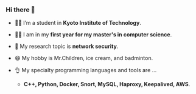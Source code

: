 ### Hi there 👋

- 👨‍🎓 I’m a student in **Kyoto Institute of Technology**.
- 👨‍💻 I am in my **first year for my master's in computer science**. 
- 🌱 My research topic is **network security**.
- 😄 My hobby is Mr.Children, ice cream, and badminton.

- 👌 My specialty programming languages and tools are ... 
  - **C++, Python, Docker, Snort, MySQL, Haproxy, Keepalived, AWS**.
